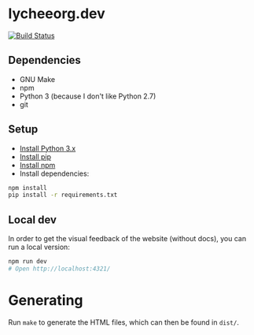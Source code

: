 # lycheeorg.dev

[![Build Status][build-status-shield]](https://github.com/LycheeOrg/LycheeOrg.github.io/actions)

## Dependencies

- GNU Make
- npm
- Python 3 (because I don't like Python 2.7)
- git

## Setup

- [Install Python 3.x](https://www.python.org/downloads/)
- [Install pip](https://pip.pypa.io/en/stable/installing/)
- [Install npm](https://nodejs.org/en/download/package-manager)
- Install dependencies:

```sh
npm install
pip install -r requirements.txt
```

## Local dev

In order to get the visual feedback of the website (without docs), you can run a local version:

```sh
npm run dev
# Open http://localhost:4321/
```

# Generating

Run `make` to generate the HTML files, which can then be found in `dist/`.

[build-status-shield]: https://img.shields.io/github/actions/workflow/status/LycheeOrg/LycheeOrg.github.io/CI.yml?branch=master